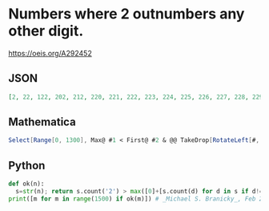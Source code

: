 # Numbers where 2 outnumbers any other digit\.
https://oeis.org/A292452
## JSON
```JSON
[2, 22, 122, 202, 212, 220, 221, 222, 223, 224, 225, 226, 227, 228, 229, 232, 242, 252, 262, 272, 282, 292, 322, 422, 522, 622, 722, 822, 922, 1022, 1202, 1220, 1222, 1223, 1224, 1225, 1226, 1227, 1228, 1229, 1232, 1242, 1252, 1262, 1272, 1282, 1292, 1322, 1422]
```
## Mathematica
```Mathematica
Select[Range[0, 1300], Max@ #1 < First@ #2 & @@ TakeDrop[RotateLeft[#, 2] &@ DigitCount@ #, 9] &] (* _Michael De Vlieger_, Sep 16 2017 *)
```
## Python
```Python
def ok(n):
  s=str(n); return s.count('2') > max([0]+[s.count(d) for d in s if d!='2'])
print([m for m in range(1500) if ok(m)]) # _Michael S. Branicky_, Feb 22 2021
```
